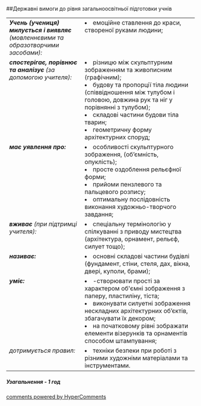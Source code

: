 <div id="hypercomments_widget" class="js-hypercomments-widget invisible"></div>

##Державні вимоги до рівня загальноосвітньої підготовки учнів

<table>
<tbody>
<tr>
<td width="40%" style="vertical-align:top !important;">
<i><b>Учень (учениця) милується і виявляє</b> (мовленнєвими та образотворчими засобами):</i><br>
</td>
<td style="vertical-align:top !important;">
<li>емоційне ставлення до краси, створеної руками людини;</li>
</td>
</tr>
<tr>
<td width="40%" style="vertical-align:top !important;">
<i><b>спостерігає, порівнює та аналізує</b> (за допомогою учителя):</i><br>
</td>
<td>
<li>різницю між скульптурним зображенням та живописним (графічним);</li>
<li>будову та пропорції тіла людини (співвідношення між тулубом і головою, довжина рук та ніг у порівнянні з тулубом);</li>
<li>складові частини будови тіла тварин;</li>
<li>геометричну форму архітектурних споруд;</li>
</td>
</tr>
<tr>
<td width="40%" style="vertical-align:top !important;">
<i><b>має уявлення про:</b></i><br>
</td>
<td>
<li>особливості скульптурного зображення, (об’ємність, опуклість);</li>
<li>просте оздоблення рельєфної форми;</li>
<li>прийоми пензлевого та пальцевого розпису;</li>
<li>оптимальну послідовність виконання художньо-творчого завдання;</li>
</td>
</tr>
<tr>
<td width="40%" style="vertical-align:top !important;">
<i><b>вживає</b> (при підтримці учителя):</i><br>
</td>
<td>
<li>спеціальну термінологію у спілкуванні з приводу мистецтва (архітектура, орнамент, рельєф,  силует тощо);</li>
</td>
</tr>
<tr>
<td width="40%" style="vertical-align:top !important;">
<i><b>називає:</b></i><br>
</td>
<td>
<li>основні складові частини будівлі (фундамент, стіни, стеля, дах, вікна, двері, куполи, брами);</li>
</td>
</tr>
<tr>
<td width="40%" style="vertical-align:top !important;">
<i><b>уміє:</b></i><br>
</td>
<td>
<li>-створювати прості за характером об'ємні зображення з паперу, пластиліну, тіста;</li>
<li>виконувати силуетні зображення нескладних архітектурних об’єктів, збагачувати їх декором;</li>
<li>на початковому рівні зображати елементи візерунків та орнаментів способом штампування;</li>
</td>
</tr>
<tr>
<td width="40%" style="vertical-align:top !important;">
<i>дотримується правил:</i><br>
</td>
<td>
<li>техніки безпеки при роботі з різними художніми матеріалами та інструментами.</li>
</td>
</tr>
</tbody>
</table>

<h5>Узагальнення - 1 год</h5>


<div class="js-hypercomments-container">
    <a href="http://hypercomments.com" class="hc-link" title="comments widget">comments powered by HyperComments</a>
</div>